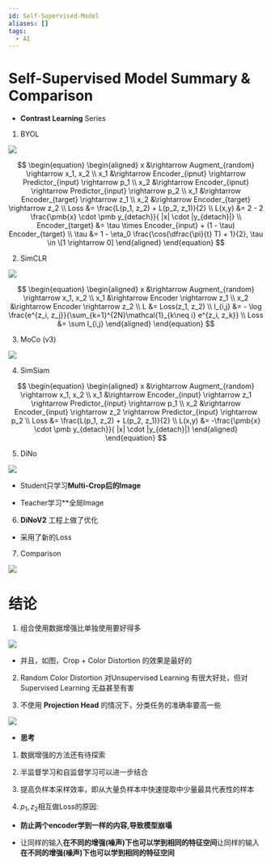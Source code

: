 ```yaml
---
id: Self-Supervised-Model
aliases: []
tags:
  - AI
---
```


# Self-Supervised Model Summary & Comparison

*   **Contrast Learning** Series  
    
1.  BYOL  

![](./imgs/BYOL.png)

$$
\begin{equation}
\begin{aligned}
x &\rightarrow Augment_{random} \rightarrow x_1, x_2 \\ x_1 &\rightarrow Encoder_{ipnut} \rightarrow Predictor_{input} \rightarrow p_1 \\ x_2 &\rightarrow Encoder_{ipnut} \rightarrow Predictor_{input} \rightarrow p_2 \\ x_1 &\rightarrow Encoder_{target} \rightarrow z_1 \\ x_2 &\rightarrow Encoder_{target} \rightarrow z_2 \\ Loss &= \frac{L(p_1, z_2) + L(p_2, z_1)}{2} \\ L(x,y) &= 2 - 2 \frac{\pmb{x} \cdot \pmb y_{detach}}{ |x| \cdot |y_{detach}|} \\ Encoder_{target} &= \tau \times Encoder_{input} + (1 - \tau) Encoder_{target} \\ \tau &= 1 - \eta_0 \frac{\cos(\dfrac{\pi}{t} T) + 1}{2}, \tau \in \[1 \rightarrow 0]
\end{aligned}
\end{equation}
$$

2.  SimCLR  

![](./imgs/SimCLR.png)

$$
\begin{equation}
\begin{aligned}
x &\rightarrow Augment_{random} \rightarrow x_1, x_2 \\ 
x_1 &\rightarrow Encoder \rightarrow z_1 \\ 
x_2 &\rightarrow Encoder \rightarrow z_2 \\ 
L &= Loss(z_1, z_2) \\ l_{i,j} &= - \log \frac{e^{z_i, z_j}}{\sum_{k=1}^{2N}\mathcal{1}_{k\neq i} e^{z_i, z_k}} \\ 
Loss &= \sum l_{i,j}
\end{aligned}
\end{equation}
$$

3.  MoCo (v3)  

![](./imgs/MoCov3-Algorithm.png)
    
4.  SimSiam  

$$
\begin{equation}
\begin{aligned}
x &\rightarrow Augment_{random} \rightarrow x_1, x_2 \\ 
x_1 &\rightarrow Encoder_{input} \rightarrow z_1 \rightarrow Predictor_{input} \rightarrow p_1 \\ 
x_2 &\rightarrow Encoder_{input} \rightarrow z_2 \rightarrow Predictor_{input} \rightarrow p_2 \\ 
Loss &= \frac{L(p_1, z_2) + L(p_2, z_1)}{2} \\ L(x,y) &= -\frac{\pmb{x} \cdot \pmb y_{detach}}{ |x| \cdot |y_{detach}|}
\end{aligned}
\end{equation}
$$
    
5. DiNo  

![](./imgs/Dino-Algorithm.png)

- Student只学习**Multi-Crop后的Image**  

- Teacher学习**全局Image  
      
6. **DiNoV2** 工程上做了优化  
    
- 采用了新的Loss

7. Comparison

![](./imgs/Self-Supervise-Comparison.png)
    
# 结论

1. 组合使用数据增强比单独使用要好得多     

![](./imgs/SimCLR-Data-Augmentation.png)

- 并且，如图，Crop + Color Distortion 的效果是最好的  
    
2.  Random Color Distortion 对Unsupervised Learning 有很大好处，但对 Supervised Learning 无益甚至有害  
      
3.  不使用 **Projection Head** 的情况下，分类任务的准确率要高一些  

![](./imgs/SimCLR-Head-Ablation.png)

*   **思考**

1. 数据增强的方法还有待探索  
      
2. 半监督学习和自监督学习可以进一步结合  
      
3. 提高负样本采样效率，即从大量负样本中快速提取中少量最具代表性的样本  
      
4. $p_1, z_2$相互做Loss的原因:   

- **防止两个encoder学到一样的内容,导致模型崩塌**
    
- 让同样的输入**在不同的增强(噪声)下也可以学到相同的特征空间**让同样的输入**在不同的增强(噪声)下也可以学到相同的特征空间**
